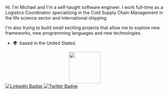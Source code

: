 Hi. I'm Michael and I'm a self-taught software engineer. I work full-time as a Logistics Coordinatior specializing in the Cold Supply Chain Management in the life science sector and international shipping. 
 
 I'm also trying to build small exciting projects that allow me to explore new frameworks, new programming languages and new technologies.

 * 🌍  based in the United Stated.
 
<!-- GIF Section --!>
<div id="header" align="center">
  <img src="https://media.giphy.com/media/M9gbBd9nbDrOTu1Mqx/giphy.gif" width="100"/>
</div>

<!-- Linkedin URL --!>
<div id="badges">
  <a href="https://www.linkedin.com/in/michael-s-651761b2/">
    <img src="https://img.shields.io/badge/LinkedIn-blue?style=for-the-badge&logo=linkedin&logoColor=white" alt="LinkedIn Badge"/>
  </a>
  
  <!-- 
  <a href="your-youtube-URL">
    <img src="https://img.shields.io/badge/YouTube-red?style=for-the-badge&logo=youtube&logoColor=white" alt="Youtube Badge"/>
  </a>
Youtube --!>
  <!-- Twitter URL --!>
  <a href="your-twitter-URL">
    <img src="https://img.shields.io/badge/Twitter-blue?style=for-the-badge&logo=twitter&logoColor=white" alt="Twitter Badge"/>
  </a>
</div>
